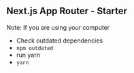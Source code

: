 ## Next.js App Router  - Starter

Note: If you are using your computer

- Check outdated dependencies
- ``npm outdated``
- run yarn
- ``yarn``

